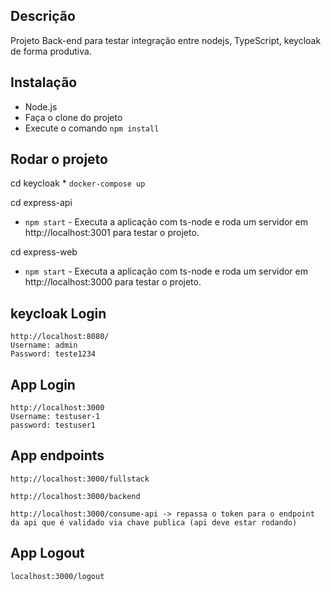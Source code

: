 ## Descrição

Projeto Back-end para testar integração entre nodejs, TypeScript, keycloak de forma produtiva.


## Instalação

* Node.js
* Faça o clone do projeto
* Execute o comando ```npm install```

## Rodar o projeto
cd keycloak * ```docker-compose up```

cd express-api
* ```npm start``` - Executa a aplicação com ts-node e roda um servidor em http://localhost:3001 para testar o projeto.

cd express-web
* ```npm start``` - Executa a aplicação com ts-node e roda um servidor em http://localhost:3000 para testar o projeto.


## keycloak Login
```
http://localhost:8080/
Username: admin
Password: teste1234
```

## App Login 

```
http://localhost:3000
Username: testuser-1
password: testuser1
```

## App endpoints
```
http://localhost:3000/fullstack

http://localhost:3000/backend

http://localhost:3000/consume-api -> repassa o token para o endpoint da api que é validado via chave publica (api deve estar rodando)

```


## App Logout 
```
localhost:3000/logout
```